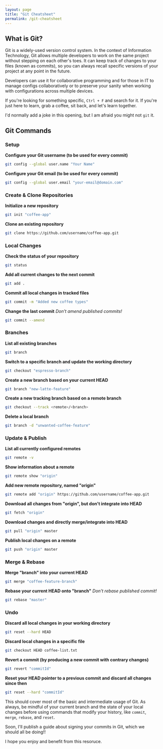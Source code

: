 ```yaml
---
layout: page
title: "Git Cheatsheet"
permalink: /git-cheatsheet
---
```


## What is Git?
Git is a widely-used version control system. In the context of Information Technology, Git allows multiple developers to work on the same project without stepping on each other's toes. It can keep track of changes to your files (known as commits), so you can always recall specific versions of your project at any point in the future.

Developers can use it for collaborative programming and for those in IT to manage configs collaboratively or to preserve your sanity when working with configurations across multiple devices.

If you're looking for something specific, `Ctrl + F` and search for it. If you're just here to learn, grab a coffee, sit back, and let's learn together.

I'd normally add a joke in this opening, but I am afraid you might not `git` it.

## Git Commands

### Setup

**Configure your Git username (to be used for every commit)**

```bash
git config --global user.name "Your Name"
```

**Configure your Git email (to be used for every commit)**

```bash
git config --global user.email "your-email@domain.com"
```

### Create & Clone Repositories

**Initialize a new repository**
```bash
git init "coffee-app"
```

**Clone an existing repository**
```bash
git clone https://github.com/username/coffee-app.git
```

### Local Changes

**Check the status of your repository**
```bash
git status
```

**Add all current changes to the next commit**
```bash
git add .
```

**Commit all local changes in tracked files**
```bash
git commit -m "Added new coffee types"
```

**Change the last commit**
_Don’t amend published commits!_
```bash
git commit --amend
```

### Branches

**List all existing branches**
```bash
git branch
```

**Switch to a specific branch and update the working directory**
```bash
git checkout "espresso-branch"
```

**Create a new branch based on your current HEAD**
```bash
git branch "new-latte-feature"
```

**Create a new tracking branch based on a remote branch**
```bash
git checkout --track <remote>/<branch>
```

**Delete a local branch**
```bash
git branch -d "unwanted-coffee-feature"
```

### Update & Publish

**List all currently configured remotes**
```bash
git remote -v
```

**Show information about a remote**
```bash
git remote show "origin"
```

**Add new remote repository, named "origin"**
```bash
git remote add "origin" https://github.com/username/coffee-app.git
```

**Download all changes from "origin", but don't integrate into HEAD**
```bash
git fetch "origin"
```

**Download changes and directly merge/integrate into HEAD**
```bash
git pull "origin" master
```

**Publish local changes on a remote**
```bash
git push "origin" master
```

### Merge & Rebase

**Merge "branch" into your current HEAD**
```bash
git merge "coffee-feature-branch"
```

**Rebase your current HEAD onto "branch"**
_Don't rebase published commit!_
```bash
git rebase "master"
```

### Undo

**Discard all local changes in your working directory**
```bash
git reset --hard HEAD
```

**Discard local changes in a specific file**
```bash
git checkout HEAD coffee-list.txt
```

**Revert a commit (by producing a new commit with contrary changes)**
```bash
git revert "commitId"
```

**Reset your HEAD pointer to a previous commit and discard all changes since then**
```bash
git reset --hard "commitId"
```

This should cover most of the basic and intermediate usage of Git. As always, be mindful of your current branch and the state of your local changes before using commands that modify your history, like `commit`, `merge`, `rebase`, and `reset`.

Soon, I'll publish a guide about signing your commits in Git, which we should all be doing!!

I hope you enjoy and benefit from this resoruce.
